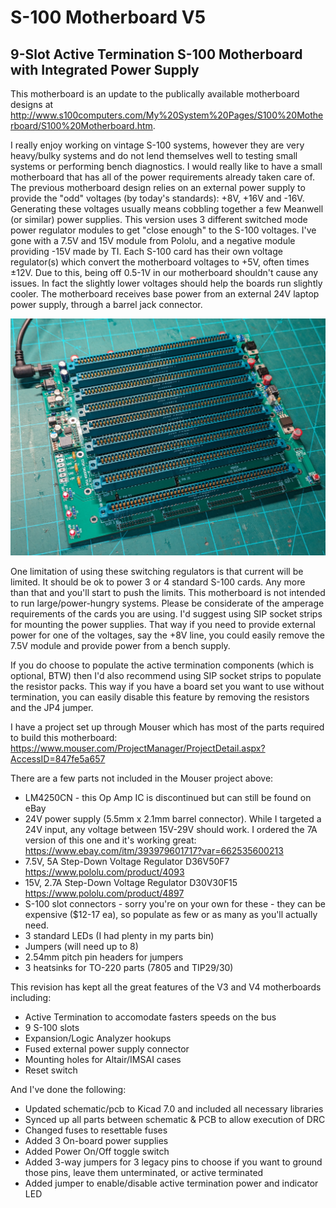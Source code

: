 # S-100 Motherboard V5
## 9-Slot Active Termination S-100 Motherboard with Integrated Power Supply

This motherboard is an update to the publically available motherboard designs at http://www.s100computers.com/My%20System%20Pages/S100%20Motherboard/S100%20Motherboard.htm.

I really enjoy working on vintage S-100 systems, however they are very heavy/bulky systems and do not lend themselves well to testing small systems or performing bench diagnostics. I would really like to have a small motherboard that has all of the power requirements already taken care of. The previous motherboard design relies on an external power supply to provide the "odd" voltages (by today's standards): +8V, +16V and -16V. Generating these voltages usually means cobbling together a few Meanwell (or similar) power supplies. This version uses 3 different switched mode power regulator modules to get "close enough" to the S-100 voltages. I've gone with a 7.5V and 15V module from Pololu, and a negative module providing -15V made by TI. Each S-100 card has their own voltage regulator(s) which convert the motherboard voltages to +5V, often times ±12V. Due to this, being off 0.5-1V in our motherboard shouldn't cause any issues. In fact the slightly lower voltages should help the boards run slightly cooler. The motherboard receives base power from an external 24V laptop power supply, through a barrel jack connector.

![S-100 Motherboard V5](https://github.com/nullvalue0/S100MotherboardV5/blob/main/S100MotherboardV5.jpg?raw=true)

One limitation of using these switching regulators is that current will be limited. It should be ok to power 3 or 4 standard S-100 cards. Any more than that and you'll start to push the limits. This motherboard is not intended to run large/power-hungry systems. Please be considerate of the amperage requirements of the cards you are using. I'd suggest using SIP socket strips for mounting the power supplies. That way if you need to provide external power for one of the voltages, say the +8V line, you could easily remove the 7.5V module and provide power from a bench supply.

If you do choose to populate the active termination components (which is optional, BTW) then I'd also recommend using SIP socket strips to populate the resistor packs. This way if you have a board set you want to use without termination, you can easily disable this feature by removing the resistors and the JP4 jumper.

I have a project set up through Mouser which has most of the parts required to build this motherboard: https://www.mouser.com/ProjectManager/ProjectDetail.aspx?AccessID=847fe5a657

There are a few parts not included in the Mouser project above:
- LM4250CN - this Op Amp IC is discontinued but can still be found on eBay
- 24V power supply (5.5mm x 2.1mm barrel connector). While I targeted a 24V input, any voltage between 15V-29V should work. I ordered the 7A version of this one and it's working great: https://www.ebay.com/itm/393979601717?var=662535600213
- 7.5V, 5A Step-Down Voltage Regulator D36V50F7 https://www.pololu.com/product/4093
- 15V, 2.7A Step-Down Voltage Regulator D30V30F15 https://www.pololu.com/product/4897
- S-100 slot connectors - sorry you're on your own for these - they can be expensive ($12-17 ea), so populate as few or as many as you'll actually need.
- 3 standard LEDs (I had plenty in my parts bin)
- Jumpers (will need up to 8)
- 2.54mm pitch pin headers for jumpers
- 3 heatsinks for TO-220 parts (7805 and TIP29/30)

This revision has kept all the great features of the V3 and V4 motherboards including:
- Active Termination to accomodate fasters speeds on the bus
- 9 S-100 slots
- Expansion/Logic Analyzer hookups
- Fused external power supply connector
- Mounting holes for Altair/IMSAI cases
- Reset switch

And I've done the following:
- Updated schematic/pcb to Kicad 7.0 and included all necessary libraries
- Synced up all parts between schematic & PCB to allow execution of DRC
- Changed fuses to resettable fuses
- Added 3 On-board power supplies
- Added Power On/Off toggle switch
- Added 3-way jumpers for 3 legacy pins to choose if you want to ground those pins, leave them unterminated, or active terminated
- Added jumper to enable/disable active termination power and indicator LED
